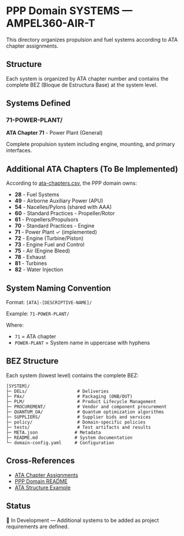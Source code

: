 # PPP Domain SYSTEMS — AMPEL360-AIR-T

This directory organizes propulsion and fuel systems according to ATA chapter assignments.

## Structure

Each system is organized by ATA chapter number and contains the complete BEZ (Bloque de Estructura Base) at the system level.

## Systems Defined

### 71-POWER-PLANT/
**ATA Chapter 71** - Power Plant (General)

Complete propulsion system including engine, mounting, and primary interfaces.

## Additional ATA Chapters (To Be Implemented)

According to [ata-chapters.csv](../../../../1-DIMENSIONS/CANONICAL-TAXONOMY/ata-chapters.csv), the PPP domain owns:

- **28** - Fuel Systems
- **49** - Airborne Auxiliary Power (APU)
- **54** - Nacelles/Pylons (shared with AAA)
- **60** - Standard Practices - Propeller/Rotor
- **61** - Propellers/Propulsors
- **70** - Standard Practices - Engine
- **71** - Power Plant ✓ (implemented)
- **72** - Engine (Turbine/Piston)
- **73** - Engine Fuel and Control
- **75** - Air (Engine Bleed)
- **78** - Exhaust
- **81** - Turbines
- **82** - Water Injection

## System Naming Convention

Format: `[ATA]-[DESCRIPTIVE-NAME]/`

Example: `71-POWER-PLANT/`

Where:
- `71` = ATA chapter
- `POWER-PLANT` = System name in uppercase with hyphens

## BEZ Structure

Each system (lowest level) contains the complete BEZ:

```
[SYSTEM]/
├─ DELs/                   # Deliveries
├─ PAx/                    # Packaging (ONB/OUT)
├─ PLM/                    # Product Lifecycle Management
├─ PROCUREMENT/            # Vendor and component procurement
├─ QUANTUM_OA/             # Quantum optimization algorithms
├─ SUPPLIERS/              # Supplier bids and services
├─ policy/                 # Domain-specific policies
├─ tests/                  # Test artifacts and results
├─ META.json              # Metadata
├─ README.md              # System documentation
└─ domain-config.yaml     # Configuration
```

## Cross-References

- [ATA Chapter Assignments](../../../../1-DIMENSIONS/CANONICAL-TAXONOMY/ata-chapters.README.md)
- [PPP Domain README](../README.md)
- [ATA Structure Example](../ATA-STRUCTURE-EXAMPLE.md)

## Status

🚧 In Development — Additional systems to be added as project requirements are defined.
